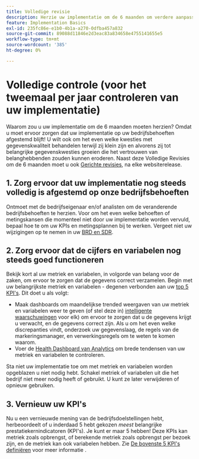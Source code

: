 ```yaml
---
title: Volledige revisie
description: Herzie uw implementatie om de 6 maanden om verdere aanpassing aan bedrijfsbehoeften en KPIs te verzekeren.
feature: Implementation Basics
exl-id: 235fc86e-e1b0-4b1a-a270-0dfba457a832
source-git-commit: 89088d11846e2d3eac83a834658e4755141655e5
workflow-type: tm+mt
source-wordcount: '385'
ht-degree: 0%

---
```


# Volledige controle (voor het tweemaal per jaar controleren van uw implementatie)

Waarom zou u uw implementatie om de 6 maanden moeten herzien? Omdat u moet ervoor zorgen dat uw implementatie op uw bedrijfsbehoeften afgestemd blijft! U wilt ook om het even welke kwesties met gegevenskwaliteit behandelen terwijl zij klein zijn en alvorens zij tot belangrijke gegevenskwesties groeien die het vertrouwen van belanghebbenden zouden kunnen eroderen. Naast deze Volledige Revisies om de 6 maanden moet u ook [Gerichte revisies](/help/implement/review/focused-review.md), na elke websiterelease.

## 1. Zorg ervoor dat uw implementatie nog steeds volledig is afgestemd op onze bedrijfsbehoeften

Ontmoet met de bedrijfseigenaar en/of analisten om de veranderende bedrijfsbehoeften te herzien. Voor om het even welke behoeften of metingskansen die momenteel niet door uw implementatie worden vervuld, bepaal hoe te om uw KPIs en metingsplannen bij te werken. Vergeet niet uw wijzigingen op te nemen in uw [BRD en SDR](https://experienceleague.adobe.com/docs/analytics-learn/tutorials/implementation/implementation-basics/creating-a-business-requirements-document.html#implementation).

## 2. Zorg ervoor dat de cijfers en variabelen nog steeds goed functioneren

Bekijk kort al uw metriek en variabelen, in volgorde van belang voor de zaken, om ervoor te zorgen dat de gegevens correct verzamelen. Begin met uw belangrijkste metriek en variabelen - degenen verbonden aan uw [top 5 KPI&#39;s](https://experienceleague.adobe.com/docs/analytics/implementation/review/define-kpis.html#review). Dit doet u als volgt:

* Maak dashboards om maandelijkse trended weergaven van uw metriek en variabelen weer te geven (of stel deze in) [intelligente waarschuwingen](https://experienceleague.adobe.com/docs/analytics/components/alerts/intellligent-alerts.html) voor elk) om ervoor te zorgen dat u de gegevens krijgt u verwacht, en de gegevens correct zijn. Als u om het even welke discrepanties vindt, onderzoek uw gegevenslaag, de regels van de markeringsmanager, en verwerkingsregels om te weten te komen waarom.
* Voer de [Health Dashboard van Analytics](https://assets.adobe.com/public/9549dbe7-765a-4899-77b8-85cbba1a4252) om brede tendensen van uw metriek en variabelen te controleren.

Sta niet uw implementatie toe om met metriek en variabelen worden opgeblazen u niet nodig hebt. Schakel metriek of variabelen uit die het bedrijf niet meer nodig heeft of gebruikt. U kunt ze later verwijderen of opnieuw gebruiken.

## 3. Vernieuw uw KPI&#39;s

Nu u een vernieuwde mening van de bedrijfsdoelstellingen hebt, herbeoordeelt of u inderdaad 5 hebt gekozen *meest* belangrijke prestatiekernindicatoren (KPI&#39;s). Je kunt er maar 5 hebben! Deze KPIs kan metriek zoals opbrengst, of berekende metriek zoals opbrengst per bezoek zijn, en de metriek kan ook variabelen hebben. Zie [De bovenste 5 KPI&#39;s definiëren](/help/implement/review/define-kpis.md) voor meer informatie .
